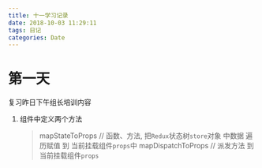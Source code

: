```yaml
---
title: 十一学习记录
date: 2018-10-03 11:29:11
tags: 日记
categories: Date
---
```

# 第一天
复习昨日下午组长培训内容
1. 组件中定义两个方法
    > mapStateToProps // 函数、方法, 把`Redux`状态树`store`对象 中数据 遍历赋值 到 当前挂载组件`props`中
    > mapDispatchToProps // 派发方法 到 当前挂载组件`props`

